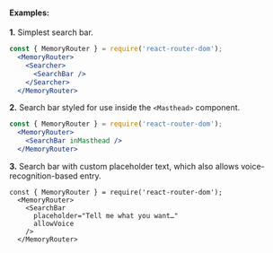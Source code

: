 #### Examples:

__1.__ Simplest search bar.

```jsx
const { MemoryRouter } = require('react-router-dom');
  <MemoryRouter>
    <Searcher>
      <SearchBar />
    </Searcher>
  </MemoryRouter>
```

__2.__ Search bar styled for use inside the `<Masthead>` component.

```jsx
const { MemoryRouter } = require('react-router-dom');
  <MemoryRouter>
    <SearchBar inMasthead />
  </MemoryRouter>
```

__3.__ Search bar with custom placeholder text, which also allows voice-recognition-based entry.
```
const { MemoryRouter } = require('react-router-dom');
  <MemoryRouter>
    <SearchBar
      placeholder="Tell me what you want…"
      allowVoice
    />
  </MemoryRouter>
```
